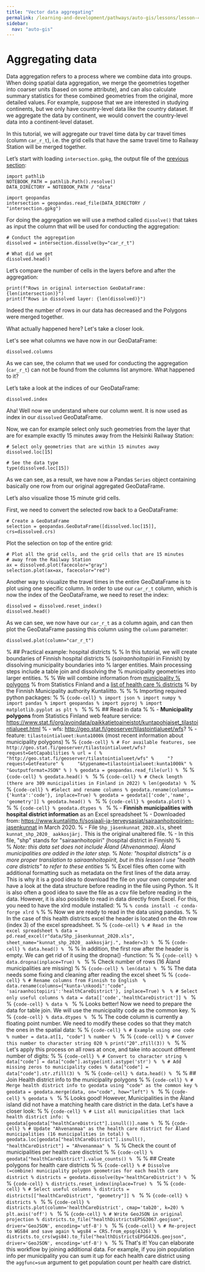 ```yaml
---
title: "Vector data aggregating"
permalink: /learning-and-development/pathways/auto-gis/lessons/lesson-4/vector-data-aggregating/
sidebar:
  nav: "auto-gis"
---
```



# Aggregating data

Data aggregation refers to a process where we combine data into groups. When
doing spatial data aggregation, we merge the geometries together into coarser
units (based on some attribute), and can also calculate summary statistics for
these combined geometries from the original, more detailed values. For example,
suppose that we are interested in studying continents, but we only have
country-level data like the country dataset. If we aggregate the data by
continent, we would convert the country-level data into a continent-level
dataset.

In this tutorial, we will aggregate our travel time data by car travel times
(column `car_r_t`), i.e. the grid cells that have the same travel time to
Railway Station will be merged together.

Let’s start with loading `intersection.gpkg`, the output file of the
[previous section](overlay-analysis):

```{code-cell}
import pathlib 
NOTEBOOK_PATH = pathlib.Path().resolve()
DATA_DIRECTORY = NOTEBOOK_PATH / "data"
```

```{code-cell}
import geopandas
intersection = geopandas.read_file(DATA_DIRECTORY / "intersection.gpkg")
```

For doing the aggregation we will use a method called `dissolve()` that takes
as input the column that will be used for conducting the aggregation:

```{code-cell}
# Conduct the aggregation
dissolved = intersection.dissolve(by="car_r_t")

# What did we get
dissolved.head()
```

Let’s compare the number of cells in the layers before and after the
aggregation:

```{code-cell}
print(f"Rows in original intersection GeoDataFrame: {len(intersection)}")
print(f"Rows in dissolved layer: {len(dissolved)}")
```

Indeed the number of rows in our data has decreased and the Polygons were
merged together.

What actually happened here? Let's take a closer look. 

Let's see what columns we have now in our GeoDataFrame:

```{code-cell}
dissolved.columns
```

As we can see, the column that we used for conducting the aggregation
(`car_r_t`) can not be found from the columns list anymore. What happened to
it?

Let’s take a look at the indices of our GeoDataFrame:

```{code-cell}
dissolved.index
```

Aha! Well now we understand where our column went. It is now used as index in
our `dissolved` GeoDataFrame. 

Now, we can for example select only such geometries from the layer that are for
example exactly 15 minutes away from the Helsinki Railway Station:

```{code-cell}
# Select only geometries that are within 15 minutes away
dissolved.loc[15]
```

```{code-cell}
# See the data type
type(dissolved.loc[15])
```


As we can see, as a result, we have now a Pandas `Series` object containing
basically one row from our original aggregated GeoDataFrame.

Let’s also visualize those 15 minute grid cells.

First, we need to convert the selected row back to a GeoDataFrame:

```{code-cell}
# Create a GeoDataFrame
selection = geopandas.GeoDataFrame([dissolved.loc[15]], crs=dissolved.crs)
```

Plot the selection on top of the entire grid:

```{code-cell}
# Plot all the grid cells, and the grid cells that are 15 minutes
# away from the Railway Station
ax = dissolved.plot(facecolor="gray")
selection.plot(ax=ax, facecolor="red")
```

Another way to visualize the travel times in the entire GeoDataFrame is to plot using one specific column. In order to use our `car_r_t` column, which is now the index of the GeoDataFrame, we need to reset the index:

```{code-cell}
dissolved = dissolved.reset_index()
dissolved.head()
```

As we can see, we now have our `car_r_t` as a column again, and can then plot the GeoDataFrame passing this column using the `column` parameter:

```{code-cell}
dissolved.plot(column="car_r_t")
```

% ## Practical example: hospital districts
% 
% In this tutorial, we will create boundaries of Finnish hospital districts
% (*sairaanhoitopiiri* in Finnish) by dissolving municipality boundaries into
% larger entities. Main processing steps include a table join and dissolving the
% municipality geometries into larger entities.
% 
% We will combine information from [municipality
% polygons](https://www.stat.fi/org/avoindata/paikkatietoaineistot/vaesto_tilastointialueittain.html)
% from Statistics Finland and a [list of health care
% districts](https://www.kuntaliitto.fi/sosiaali-ja-terveysasiat/sairaanhoitopiirien-jasenkunnat)
% by the Finnish Municipality authority Kuntaliitto.
% 
% 
% Importing required python packages:
% 
% ```{code-cell}
% import json
% import numpy
% import pandas
% import geopandas
% import pyproj
% import matplotlib.pyplot as plt
% ```
% 
% 
% ## Read in data
% 
% - **Municipality polygons** from Statistics Finland web feature service: https://www.stat.fi/org/avoindata/paikkatietoaineistot/kuntapohjaiset_tilastointialueet.html
%     - wfs: http://geo.stat.fi/geoserver/tilastointialueet/wfs?
%     - feature: `tilastointialueet:kunta1000k` (most recent information about municipality polygons)
% 
% ```{code-cell}
% # For available features, see http://geo.stat.fi/geoserver/tilastointialueet/wfs?request=GetCapabilities
% url = (
%     "http://geo.stat.fi/geoserver/tilastointialueet/wfs"
%     "?request=GetFeature"
%     "&typename=tilastointialueet:kunta1000k"
%     "&outputformat=JSON"
% )
% geodata = geopandas.read_file(url)
% ```
% 
% ```{code-cell}
% geodata.head()
% ```
% 
% ```{code-cell}
% # Check length (there are 309 municipalities in Finland in 2022)
% len(geodata)
% ```
% 
% ```{code-cell}
% #Select and rename columns
% geodata.rename(columns={'kunta':'code'}, inplace=True)
% geodata = geodata[['code','name', 'geometry']]
% geodata.head()
% ```
% 
% ```{code-cell}
% geodata.plot()
% ```
% 
% ```{code-cell}
% geodata.dtypes
% ```
% 
% - **Finnish municipalities with hospital district information** as an Excel spreadsheet 
%     - Downloaded from: https://www.kuntaliitto.fi/sosiaali-ja-terveysasiat/sairaanhoitopiirien-jasenkunnat in March 2020. 
%     - File `Shp_jäsenkunnat_2020.xls`, sheet `kunnat_shp_2020_ aakkosjärj.` This is the original unaltered file.
%     - In this file, "shp" stands for "sairaanhoitopiiri" (hospital district in Finnish)
%     
% *Note: this data set does not include Åland (Ahvenanmaa). Åland municipalities are added in the later step.*
% *Note: "hospital districts" is a more proper translation to sairaanhoitopiirit, but in this lesson I use "health care districts" to refer to these entities*
% 
% Excel files often come with additional formatting such as metadata on the first lines of the data array. This is why it is a good idea to download the file on your own computer and have a look at the data structure before reading in the file using Python.
% It is also often a good idea to save the file as a csv file before reading in the data. However, it is also possible to read in data directly from Excel. For this, you need to have the xlrd module installed:
% 
% ```
% conda install -c conda-forge xlrd
% ```
% 
% Now we are ready to read in the data using pandas.
% 
% In the case of this health districts excel the header is located on the 4th row (index 3) of the excel spreadsheet.
% 
% ```{code-cell}
% # Read in the excel spreadsheet
% data = pd.read_excel(r"data/Shp_jäsenkunnat_2020.xls", sheet_name="kunnat_shp_2020_ aakkosjärj.", header=3)
% ```
% 
% ```{code-cell}
% data.head()
% ```
% 
% In addition, the first row after the header is empty. We can get rid of it using the dropna() -function:
% 
% ```{code-cell}
% data.dropna(inplace=True)
% ```
% 
% Check number of rows (16 Åland municipalities are missing)
% 
% ```{code-cell}
% len(data)
% ```
% 
% The data needs some fixing and cleaning after reading the excel sheet
% 
% ```{code-cell}
% # Rename columns from Finnish to English 
% data.rename(columns={"kunta-\nkoodi":"code", 'sairaanhoitopiiri':'healthCareDistrict'}, inplace=True)
% 
% # Select only useful columns
% data = data[['code','healthCareDistrict']]
% ```
% 
% ```{code-cell}
% data
% ```
% 
% Looks better! Now we need to prepare the data for table join. We will use the municipality code as the common key.
% 
% ```{code-cell}
% data.dtypes
% ```
% 
% The code column is currently a floating point number. We need to modify these codes so that they match the ones in the spatial data:
% 
% ```{code-cell}
% # Example using one code
% number = data.at[1, "code"]
% number
% ```
% 
% ```{code-cell}
% # Conver this number to character string 020
% print("20".zfill(3))
% ```
% 
% Let's apply this process on all rows at once, and take into account different number of digits:
% 
% ```{code-cell}
% # Convert to character string
% data["code"] = data["code"].astype(int).astype('str')
% 
% # Add missing zeros to municipality codes
% data["code"] = data["code"].str.zfill(3)
% ```
% 
% ```{code-cell}
% data.head()
% ```
% 
% ## Join Health district info to the municipality polygons
% 
% ```{code-cell}
% # Merge health district info to geodata using "code" as the common key
% geodata = geodata.merge(data, on="code", how="left")
% ```
% 
% ```{code-cell}
% geodata
% ```
% 
% Looks good! However, Municipalities in the Åland island did not have a matching health care district in the data. Let's have a closer look:
% 
% ```{code-cell}
% # List all municipalities that lack health district info:
% geodata[geodata["healthCareDistrict"].isnull()].name
% ```
% 
% ```{code-cell}
% # Update "Ahvenanmaa" as the health care district for Åland municipalities (16 municipalities in total)
% geodata.loc[geodata["healthCareDistrict"].isnull(), "healthCareDistrict"] = "Ahvenanmaa"
% ```
% 
% Check the count of municipalities per health care disctrict
% 
% ```{code-cell}
% geodata["healthCareDistrict"].value_counts()
% ```
% 
% ## Create polygons for health care districts
% 
% ```{code-cell}
% # Dissolve (=combine) municipality polygon geometries for each health care district
% districts = geodata.dissolve(by='healthCareDistrict')
% ```
% 
% ```{code-cell}
% districts.reset_index(inplace=True)
% ```
% 
% ```{code-cell}
% # Select useful columns
% districts = districts[["healthCareDistrict", "geometry"]]
% ```
% 
% ```{code-cell}
% districts
% ```
% 
% ```{code-cell}
% districts.plot(column='healthCareDistrict', cmap='tab20', k=20)
% plt.axis('off')
% ```
% 
% ```{code-cell}
% # Write GeoJSON in original projection
% districts.to_file("healthDistrictsEPSG3067.geojson", driver='GeoJSON', encoding='utf-8')
% ```
% 
% ```{code-cell}
% # Re-project to WGS84 and save again
% wgs84 = CRS.from_epsg(4326)
% districts.to_crs(wgs84).to_file("healthDistrictsEPSG4326.geojson", driver='GeoJSON', encoding='utf-8')
% ```
% 
% That's it! You can elaborate this workflow by joining additional data. For example, if you join population info per municipality you can sum it up for each health care district using the `aggfunc=sum` argument to get population count per health care district.
